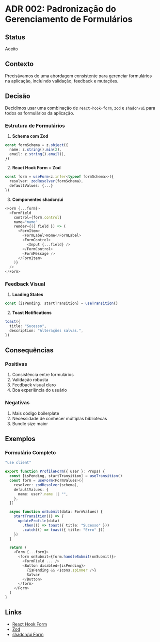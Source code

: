 # ADR 002: Padronização do Gerenciamento de Formulários

## Status

Aceito

## Contexto

Precisávamos de uma abordagem consistente para gerenciar formulários na aplicação, incluindo validação, feedback e mutações.

## Decisão

Decidimos usar uma combinação de `react-hook-form`, `zod` e `shadcn/ui` para todos os formulários da aplicação.

### Estrutura de Formulários

1. **Schema com Zod**
```typescript
const formSchema = z.object({
  name: z.string().min(2),
  email: z.string().email(),
})
```

2. **React Hook Form + Zod**
```typescript
const form = useForm<z.infer<typeof formSchema>>({
  resolver: zodResolver(formSchema),
  defaultValues: {...}
})
```

3. **Componentes shadcn/ui**
```typescript
<Form {...form}>
  <FormField
    control={form.control}
    name="name"
    render={({ field }) => (
      <FormItem>
        <FormLabel>Nome</FormLabel>
        <FormControl>
          <Input {...field} />
        </FormControl>
        <FormMessage />
      </FormItem>
    )}
  />
</Form>
```

### Feedback Visual

1. **Loading States**
```typescript
const [isPending, startTransition] = useTransition()
```

2. **Toast Notifications**
```typescript
toast({
  title: "Sucesso",
  description: "Alterações salvas.",
})
```

## Consequências

### Positivas

1. Consistência entre formulários
2. Validação robusta
3. Feedback visual claro
4. Boa experiência do usuário

### Negativas

1. Mais código boilerplate
2. Necessidade de conhecer múltiplas bibliotecas
3. Bundle size maior

## Exemplos

### Formulário Completo
```typescript
"use client"

export function ProfileForm({ user }: Props) {
  const [isPending, startTransition] = useTransition()
  const form = useForm<FormValues>({
    resolver: zodResolver(schema),
    defaultValues: {
      name: user?.name || "",
    },
  })

  async function onSubmit(data: FormValues) {
    startTransition(() => {
      updateProfile(data)
        .then(() => toast({ title: "Sucesso" }))
        .catch(() => toast({ title: "Erro" }))
    })
  }

  return (
    <Form {...form}>
      <form onSubmit={form.handleSubmit(onSubmit)}>
        <FormField ... />
        <Button disabled={isPending}>
          {isPending && <Icons.spinner />}
          Salvar
        </Button>
      </form>
    </Form>
  )
}
```

## Links

- [React Hook Form](https://react-hook-form.com)
- [Zod](https://zod.dev)
- [shadcn/ui Form](https://ui.shadcn.com/docs/components/form)
